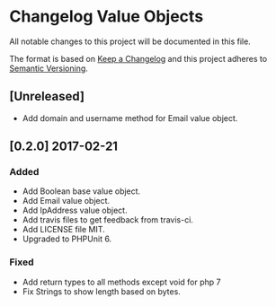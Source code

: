 # Changelog Value Objects

All notable changes to this project will be documented in this file.

The format is based on [Keep a Changelog](http://keepachangelog.com/)
and this project adheres to [Semantic Versioning](http://semver.org/).

## [Unreleased]
- Add domain and username method for Email value object.

## [0.2.0] 2017-02-21
### Added
- Add Boolean base value object.
- Add Email value object.
- Add IpAddress value object.
- Add travis files to get feedback from travis-ci.
- Add LICENSE file MIT.
- Upgraded to PHPUnit 6.

### Fixed
- Add return types to all methods except void for php 7
- Fix Strings to show length based on bytes.